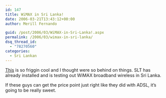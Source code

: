 ```yaml
---
id: 147
title: WiMAX in Sri Lanka!
date: 2006-03-21T13:43:12+00:00
author: Merill Fernando

guid: /post/2006/03/WiMAX-in-Sri-Lanka!.aspx
permalink: /2006/03/wimax-in-sri-lanka/
dsq_thread_id:
  - "78270560"
categories:
  - Sri Lankan
---
```

<p><a href="http://www.lankanewspapers.com/news/2006/3/6105.html">This</a> is so friggin cool and I thought were so behind on things. SLT has already installed and is testing out WiMAX broadband wireless in Sri Lanka.</p>
<p>If these guys can get the price point just right like they did with ADSL, it&rsquo;s going to be really sweet.</p>